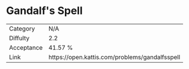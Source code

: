 # Gandalf's Spell

<table>
    <tr>
        <td>Category</td>
        <td>N/A</td>
    </tr>
    <tr>
        <td>Diffulty</td>
        <td>2.2</td>
    </tr>
    <tr>
        <td>Acceptance</td>
        <td>41.57 %</td>
    </tr>
    <tr>
        <td>Link</td>
        <td>https://open.kattis.com/problems/gandalfsspell</td>
    </tr>
</table>
